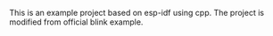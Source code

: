 This is an example project based on esp-idf using cpp. The project is modified from official blink example.
